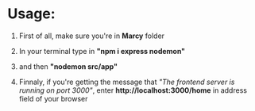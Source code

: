 # Usage:

1. First of all, make sure you're in <b>Marcy</b> folder

2. In your terminal type in <b>"npm i express nodemon"</b>

3. and then <b>"nodemon src/app"</b>

4. Finnaly, if you're getting the message that <i>"The frontend server is running on port 3000"</i>, enter <b>http://localhost:3000/home</b> in address field of your browser
